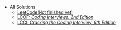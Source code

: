 - All Solutions
  - [LeetCode(Not finished yet)](/solution/README_EN.md)
  - [LCOF: _Coding Interviews, 2nd Edition_](/lcof/README_EN.md)
  - [LCCI: _Cracking the Coding Interview, 6th Edition_](/lcci/README_EN.md)
